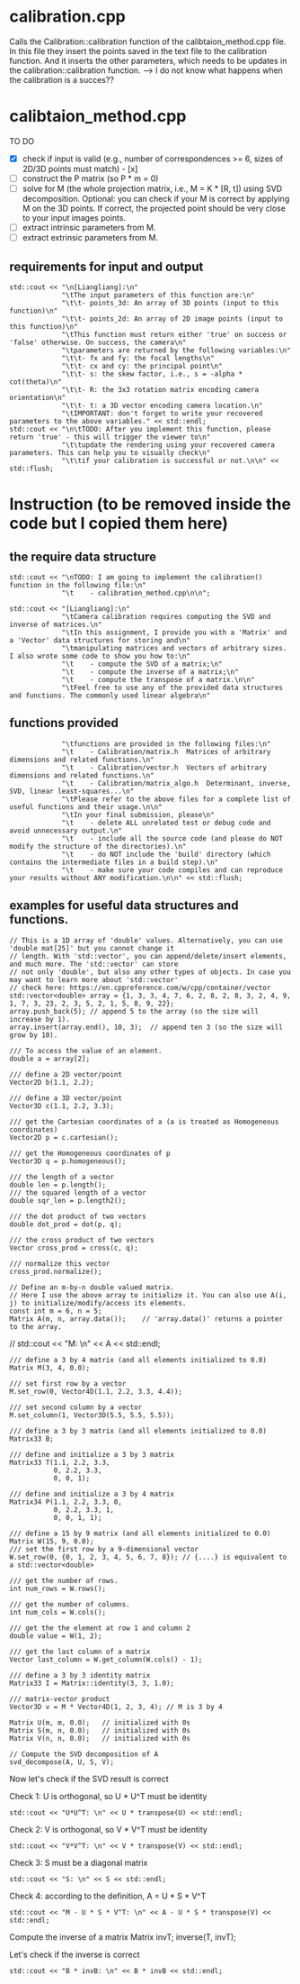# calibration.cpp
  Calls the Calibration::calibration function of the calibtaion_method.cpp file. 
  In this file they insert the points saved in the text file to the calibration function. And it inserts the other parameters, which needs to be updates in the calibration::calibration function.
  --> I do not know what happens when the calibration is a succes??
  
# calibtaion_method.cpp
TO DO
- [x] check if input is valid (e.g., number of correspondences >= 6, sizes of 2D/3D points must match) - [x]
- [ ] construct the P matrix (so P * m = 0) 
- [ ] solve for M (the whole projection matrix, i.e., M = K * [R, t]) using SVD decomposition. Optional: you can check if your M is correct by applying M on the 3D points. If correct, the projected point should be very close to your input images points. 
- [ ] extract intrinsic parameters from M.
- [ ] extract extrinsic parameters from M. 
## requirements for input and output
    std::cout << "\n[Liangliang]:\n"
                 "\tThe input parameters of this function are:\n"
                 "\t\t- points_3d: An array of 3D points (input to this function)\n"
                 "\t\t- points_2d: An array of 2D image points (input to this function)\n"
                 "\tThis function must return either 'true' on success or 'false' otherwise. On success, the camera\n"
                 "\tparameters are returned by the following variables:\n"
                 "\t\t- fx and fy: the focal lengths\n"
                 "\t\t- cx and cy: the principal point\n"
                 "\t\t- s: the skew factor, i.e., s = -alpha * cot(theta)\n"
                 "\t\t- R: the 3x3 rotation matrix encoding camera orientation\n"
                 "\t\t- t: a 3D vector encoding camera location.\n"
                 "\tIMPORTANT: don't forget to write your recovered parameters to the above variables." << std::endl;
    std::cout << "\n\tTODO: After you implement this function, please return 'true' - this will trigger the viewer to\n"
                 "\t\tupdate the rendering using your recovered camera parameters. This can help you to visually check\n"
                 "\t\tif your calibration is successful or not.\n\n" << std::flush;

# Instruction (to be removed inside the code but I copied them here)
## the require data structure 
    std::cout << "\nTODO: I am going to implement the calibration() function in the following file:\n"
                 "\t    - calibration_method.cpp\n\n";

    std::cout << "[Liangliang]:\n"
                 "\tCamera calibration requires computing the SVD and inverse of matrices.\n"
                 "\tIn this assignment, I provide you with a 'Matrix' and a 'Vector' data structures for storing and\n"
                 "\tmanipulating matrices and vectors of arbitrary sizes. I also wrote some code to show you how to:\n"
                 "\t    - compute the SVD of a matrix;\n"
                 "\t    - compute the inverse of a matrix;\n"
                 "\t    - compute the transpose of a matrix.\n\n"
                 "\tFeel free to use any of the provided data structures and functions. The commonly used linear algebra\n"
## functions provided
                 "\tfunctions are provided in the following files:\n"
                 "\t    - Calibration/matrix.h  Matrices of arbitrary dimensions and related functions.\n"
                 "\t    - Calibration/vector.h  Vectors of arbitrary dimensions and related functions.\n"
                 "\t    - Calibration/matrix_algo.h  Determinant, inverse, SVD, linear least-squares...\n"
                 "\tPlease refer to the above files for a complete list of useful functions and their usage.\n\n"
                 "\tIn your final submission, please\n"
                 "\t    - delete ALL unrelated test or debug code and avoid unnecessary output.\n"
                 "\t    - include all the source code (and please do NOT modify the structure of the directories).\n"
                 "\t    - do NOT include the 'build' directory (which contains the intermediate files in a build step).\n"
                 "\t    - make sure your code compiles and can reproduce your results without ANY modification.\n\n" << std::flush;
                 
## examples for useful data structures and functions.

    // This is a 1D array of 'double' values. Alternatively, you can use 'double mat[25]' but you cannot change it
    // length. With 'std::vector', you can append/delete/insert elements, and much more. The 'std::vector' can store
    // not only 'double', but also any other types of objects. In case you may want to learn more about 'std::vector'
    // check here: https://en.cppreference.com/w/cpp/container/vector
    std::vector<double> array = {1, 3, 3, 4, 7, 6, 2, 8, 2, 8, 3, 2, 4, 9, 1, 7, 3, 23, 2, 3, 5, 2, 1, 5, 8, 9, 22};
    array.push_back(5); // append 5 to the array (so the size will increase by 1).
    array.insert(array.end(), 10, 3);  // append ten 3 (so the size will grow by 10).

    /// To access the value of an element.
    double a = array[2];

    /// define a 2D vector/point
    Vector2D b(1.1, 2.2);

    /// define a 3D vector/point
    Vector3D c(1.1, 2.2, 3.3);

    /// get the Cartesian coordinates of a (a is treated as Homogeneous coordinates)
    Vector2D p = c.cartesian();

    /// get the Homogeneous coordinates of p
    Vector3D q = p.homogeneous();

    /// the length of a vector
    double len = p.length();
    /// the squared length of a vector
    double sqr_len = p.length2();

    /// the dot product of two vectors
    double dot_prod = dot(p, q);

    /// the cross product of two vectors
    Vector cross_prod = cross(c, q);

    /// normalize this vector
    cross_prod.normalize();

    // Define an m-by-n double valued matrix.
    // Here I use the above array to initialize it. You can also use A(i, j) to initialize/modify/access its elements.
    const int m = 6, n = 5;
    Matrix A(m, n, array.data());    // 'array.data()' returns a pointer to the array.
//    std::cout << "M: \n" << A << std::endl;

    /// define a 3 by 4 matrix (and all elements initialized to 0.0)
    Matrix M(3, 4, 0.0);

    /// set first row by a vector
    M.set_row(0, Vector4D(1.1, 2.2, 3.3, 4.4));

    /// set second column by a vector
    M.set_column(1, Vector3D(5.5, 5.5, 5.5));

    /// define a 3 by 3 matrix (and all elements initialized to 0.0)
    Matrix33 B;

    /// define and initialize a 3 by 3 matrix
    Matrix33 T(1.1, 2.2, 3.3,
               0, 2.2, 3.3,
               0, 0, 1);

    /// define and initialize a 3 by 4 matrix
    Matrix34 P(1.1, 2.2, 3.3, 0,
               0, 2.2, 3.3, 1,
               0, 0, 1, 1);

    /// define a 15 by 9 matrix (and all elements initialized to 0.0)
    Matrix W(15, 9, 0.0);
    /// set the first row by a 9-dimensional vector
    W.set_row(0, {0, 1, 2, 3, 4, 5, 6, 7, 8}); // {....} is equivalent to a std::vector<double>

    /// get the number of rows.
    int num_rows = W.rows();

    /// get the number of columns.
    int num_cols = W.cols();

    /// get the the element at row 1 and column 2
    double value = W(1, 2);

    /// get the last column of a matrix
    Vector last_column = W.get_column(W.cols() - 1);

    /// define a 3 by 3 identity matrix
    Matrix33 I = Matrix::identity(3, 3, 1.0);

    /// matrix-vector product
    Vector3D v = M * Vector4D(1, 2, 3, 4); // M is 3 by 4

    Matrix U(m, m, 0.0);   // initialized with 0s
    Matrix S(m, n, 0.0);   // initialized with 0s
    Matrix V(n, n, 0.0);   // initialized with 0s

    // Compute the SVD decomposition of A
    svd_decompose(A, U, S, V);

Now let's check if the SVD result is correct


Check 1: U is orthogonal, so U * U^T must be identity

    std::cout << "U*U^T: \n" << U * transpose(U) << std::endl;

Check 2: V is orthogonal, so V * V^T must be identity

    std::cout << "V*V^T: \n" << V * transpose(V) << std::endl;

Check 3: S must be a diagonal matrix

    std::cout << "S: \n" << S << std::endl;

Check 4: according to the definition, A = U * S * V^T

    std::cout << "M - U * S * V^T: \n" << A - U * S * transpose(V) << std::endl;
    

Compute the inverse of a matrix
    Matrix invT;
    inverse(T, invT);
    
Let's check if the inverse is correct

    std::cout << "B * invB: \n" << B * invB << std::endl;

